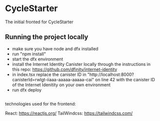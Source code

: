 # CycleStarter

The initial fronted for CycleStarter

## Running the project locally

- make sure you have node and dfx installed
- run "npm install"
- start the dfx environment
- install the Internet Identity Canister locally through the instructions in this repo: https://github.com/dfinity/internet-identity
- in index.tsx replace the canister ID in "http://localhost:8000?canisterId=rwlgt-iiaaa-aaaaa-aaaaa-cai" on line 42 with the canister ID of the Internet Idenitity on your own environment
- run dfx deploy

##

technologies used for the frontend:

React: https://reactjs.org/
TailWindcss: https://tailwindcss.com/
